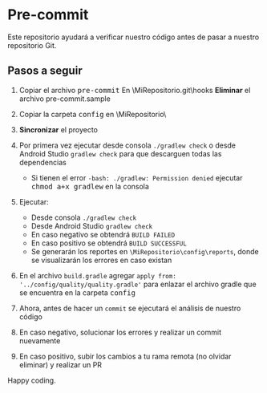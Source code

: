 Pre-commit
===================

Este repositorio ayudará a verificar nuestro código antes de pasar a nuestro repositorio Git.

Pasos a seguir
-------------

1. Copiar el archivo <kbd>pre-commit</kbd>
	En \MiRepositorio\.git\hooks 
	**Eliminar** el archivo pre-commit.sample

2.  Copiar la carpeta <kbd>config</kbd> en \MiRepositorio\ 

3.  **Sincronizar** el proyecto
4.  Por primera vez ejecutar desde consola `./gradlew check` o desde Android Studio `gradlew check` para que descarguen todas las dependencias
 	- Si tienen el error `-bash: ./gradlew: Permission denied` ejecutar <kbd>chmod a+x gradlew</kbd> en la consola
6.  Ejecutar: 
	- Desde consola `./gradlew check`
	- Desde Android Studio `gradlew check`
	- En caso negativo se obtendrá `BUILD FAILED`
	- En caso positivo se obtendrá `BUILD SUCCESSFUL`
	- Se generarán los reportes en `\MiRepositorio\config\reports`, donde se visualizarán los errores en caso existan
7. En el archivo `build.gradle` agregar `apply from: '../config/quality/quality.gradle'` para enlazar el archivo gradle que se encuentra en la carpeta <kbd>config</kbd>

8. Ahora, antes de hacer un `commit` se ejecutará el análisis de nuestro código  

9. En caso negativo, solucionar los errores y realizar un commit nuevamente

10. En caso positivo, subir los cambios a tu rama remota (no olvidar eliminar) y realizar un PR

Happy coding.
